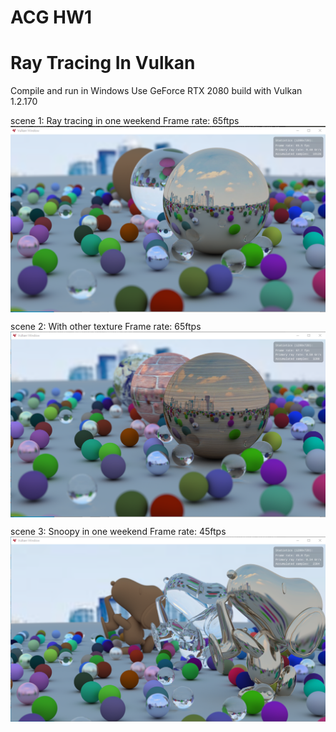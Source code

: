 # ACG HW1
# Ray Tracing In Vulkan

Compile and run in Windows 
Use GeForce RTX 2080
build with Vulkan 1.2.170

scene 1: Ray tracing in one weekend
Frame rate: 65ftps
<img align="center" src="https://github.com/ych1997/acg_hw1/blob/master/Ray_tracing_in_one_weekend.png">

scene 2: With other texture
Frame rate: 65ftps
<img align="center" src="https://github.com/ych1997/acg_hw1/blob/master/With_other_texture.png">

scene 3: Snoopy in one weekend
Frame rate: 45ftps
<img align="center" src="https://github.com/ych1997/acg_hw1/blob/master/snoopy_in_one_weekend.png">